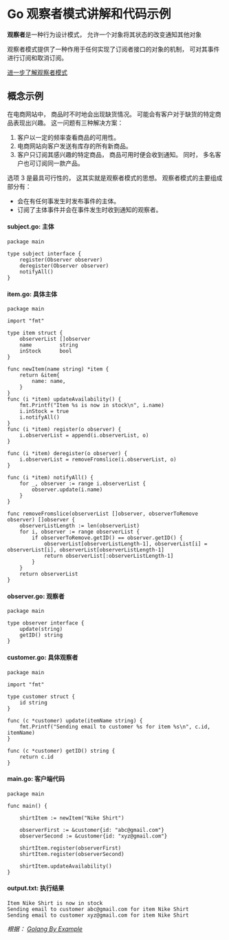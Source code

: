 # Go **观察者**模式讲解和代码示例

**观察者**是一种行为设计模式， 允许一个对象将其状态的改变通知其他对象

观察者模式提供了一种作用于任何实现了订阅者接口的对象的机制， 可对其事件进行订阅和取消订阅。

[ 进一步了解观察者模式 ](https://refactoringguru.cn/design-patterns/observer)



## 概念示例

在电商网站中， 商品时不时地会出现缺货情况。 可能会有客户对于缺货的特定商品表现出兴趣。 这一问题有三种解决方案：

1. 客户以一定的频率查看商品的可用性。
2. 电商网站向客户发送有库存的所有新商品。
3. 客户只订阅其感兴趣的特定商品， 商品可用时便会收到通知。 同时， 多名客户也可订阅同一款产品。

选项 3 是最具可行性的， 这其实就是观察者模式的思想。 观察者模式的主要组成部分有：

- 会在有任何事发生时发布事件的主体。
- 订阅了主体事件并会在事件发生时收到通知的观察者。

####  **subject.go:** 主体

```
package main

type subject interface {
    register(Observer observer)
    deregister(Observer observer)
    notifyAll()
}
```

####  **item.go:** 具体主体

```
package main

import "fmt"

type item struct {
    observerList []observer
    name         string
    inStock      bool
}

func newItem(name string) *item {
    return &item{
        name: name,
    }
}
func (i *item) updateAvailability() {
    fmt.Printf("Item %s is now in stock\n", i.name)
    i.inStock = true
    i.notifyAll()
}
func (i *item) register(o observer) {
    i.observerList = append(i.observerList, o)
}

func (i *item) deregister(o observer) {
    i.observerList = removeFromslice(i.observerList, o)
}

func (i *item) notifyAll() {
    for _, observer := range i.observerList {
        observer.update(i.name)
    }
}

func removeFromslice(observerList []observer, observerToRemove observer) []observer {
    observerListLength := len(observerList)
    for i, observer := range observerList {
        if observerToRemove.getID() == observer.getID() {
            observerList[observerListLength-1], observerList[i] = observerList[i], observerList[observerListLength-1]
            return observerList[:observerListLength-1]
        }
    }
    return observerList
}
```

####  **observer.go:** 观察者

```
package main

type observer interface {
    update(string)
    getID() string
}
```

####  **customer.go:** 具体观察者

```
package main

import "fmt"

type customer struct {
    id string
}

func (c *customer) update(itemName string) {
    fmt.Printf("Sending email to customer %s for item %s\n", c.id, itemName)
}

func (c *customer) getID() string {
    return c.id
}
```

####  **main.go:** 客户端代码

```
package main

func main() {

    shirtItem := newItem("Nike Shirt")

    observerFirst := &customer{id: "abc@gmail.com"}
    observerSecond := &customer{id: "xyz@gmail.com"}

    shirtItem.register(observerFirst)
    shirtItem.register(observerSecond)

    shirtItem.updateAvailability()
}
```

####  **output.txt:** 执行结果

```
Item Nike Shirt is now in stock
Sending email to customer abc@gmail.com for item Nike Shirt
Sending email to customer xyz@gmail.com for item Nike Shirt
```

*根据： [Golang By Example](https://golangbyexample.com/observer-design-pattern-golang/)*